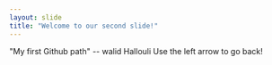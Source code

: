 ```yaml
---
layout: slide
title: "Welcome to our second slide!"
---
```

"My first Github path" -- walid Hallouli
Use the left arrow to go back!
